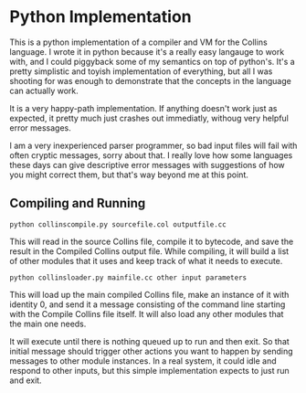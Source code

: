# Python Implementation

This is a python implementation of a compiler and VM for the Collins language. I wrote it in python because it's a really easy langauge to work with, and I could piggyback some of my semantics on top of python's. It's a pretty simplistic and toyish implementation of everything, but all I was shooting for was enough to demonstrate that the concepts in the language can actually work.

It is a very happy-path implementation. If anything doesn't work just as expected, it pretty much just crashes out immediatly, withoug very helpful error messages.

I am a very inexperienced parser programmer, so bad input files will fail with often cryptic messages, sorry about that. I really love how some languages these days can give descriptive error messages with suggestions of how you might correct them, but that's way beyond me at this point.

## Compiling and Running

    python collinscompile.py sourcefile.col outputfile.cc

This will read in the source Collins file, compile it to bytecode, and save the result in the Compiled Collins output file. While compiling, it will build a list of other modules that it uses and keep track of what it needs to execute.

    python collinsloader.py mainfile.cc other input parameters

This will load up the main compiled Collins file, make an instance of it with identity 0, and send it a message consisting of the command line starting with the Compile Collins file itself. It will also load any other modules that the main one needs.

It will execute until there is nothing queued up to run and then exit. So that initial message should trigger other actions you want to happen by sending messages to other module instances. In a real system, it could idle and respond to other inputs, but this simple implementation expects to just run and exit.
